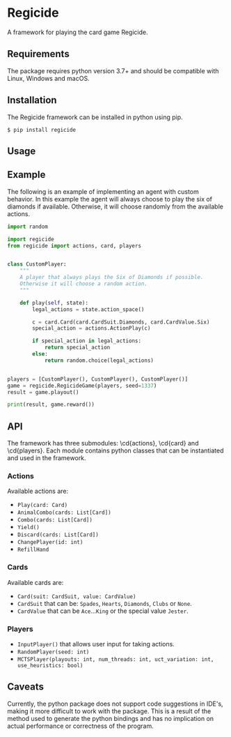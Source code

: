 # Regicide
A framework for playing the card game Regicide.

## Requirements
The package requires python version 3.7+ and should be compatible with Linux, Windows and macOS.

## Installation
The Regicide framework can be installed in python using pip.
```shell
$ pip install regicide
```

## Usage

## Example
The following is an example of implementing an agent with custom behavior. In this example the agent will always choose to play the six of diamonds if available. Otherwise, it will choose randomly from the available actions.
```python
import random

import regicide
from regicide import actions, card, players


class CustomPlayer:
    """
    A player that always plays the Six of Diamonds if possible.
    Otherwise it will choose a random action.
    """

    def play(self, state):
        legal_actions = state.action_space()

        c = card.Card(card.CardSuit.Diamonds, card.CardValue.Six)
        special_action = actions.ActionPlay(c)

        if special_action in legal_actions:
            return special_action
        else:
            return random.choice(legal_actions)


players = [CustomPlayer(), CustomPlayer(), CustomPlayer()]
game = regicide.RegicideGame(players, seed=1337)
result = game.playout()

print(result, game.reward())
```

## API
The framework has three submodules: \cd{actions}, \cd{card} and \cd{players}. Each module contains python classes that can be instantiated and used in the framework.

### Actions
Available actions are:
- `Play(card: Card)`
- `AnimalCombo(cards: List[Card])`
- `Combo(cards: List[Card])`
- `Yield()`
- `Discard(cards: List[Card])`
- `ChangePlayer(id: int)`
- `RefillHand`

### Cards
Available cards are:
- `Card(suit: CardSuit, value: CardValue)`
- `CardSuit` that can be: `Spades`, `Hearts`, `Diamonds`, `Clubs` or `None`.
- `CardValue` that can be `Ace`...`King` or the special value `Jester`.

### Players
- `InputPlayer()` that allows user input for taking actions.
- `RandomPlayer(seed: int)`
- `MCTSPlayer(playouts: int, num_threads: int, uct_variation: int, use_heuristics: bool)`

## Caveats
Currently, the python package does not support code suggestions in IDE's, making it more difficult to work with the package. This is a result of the method used to generate the python bindings and has no implication on actual performance or correctness of the program.
